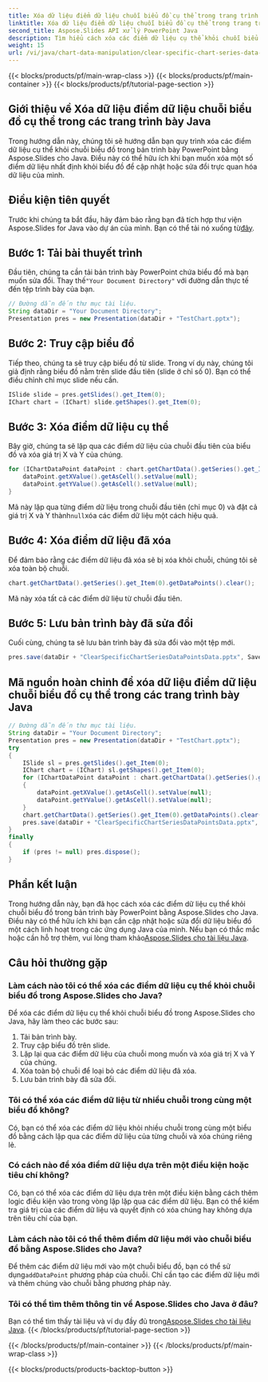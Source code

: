```yaml
---
title: Xóa dữ liệu điểm dữ liệu chuỗi biểu đồ cụ thể trong trang trình bày Java
linktitle: Xóa dữ liệu điểm dữ liệu chuỗi biểu đồ cụ thể trong trang trình bày Java
second_title: Aspose.Slides API xử lý PowerPoint Java
description: Tìm hiểu cách xóa các điểm dữ liệu cụ thể khỏi chuỗi biểu đồ trong Java Slides với Aspose.Slides for Java. Hướng dẫn từng bước với mã nguồn để quản lý trực quan hóa dữ liệu hiệu quả.
weight: 15
url: /vi/java/chart-data-manipulation/clear-specific-chart-series-data-points-java-slides/
---
```


{{< blocks/products/pf/main-wrap-class >}}
{{< blocks/products/pf/main-container >}}
{{< blocks/products/pf/tutorial-page-section >}}


## Giới thiệu về Xóa dữ liệu điểm dữ liệu chuỗi biểu đồ cụ thể trong các trang trình bày Java

Trong hướng dẫn này, chúng tôi sẽ hướng dẫn bạn quy trình xóa các điểm dữ liệu cụ thể khỏi chuỗi biểu đồ trong bản trình bày PowerPoint bằng Aspose.Slides cho Java. Điều này có thể hữu ích khi bạn muốn xóa một số điểm dữ liệu nhất định khỏi biểu đồ để cập nhật hoặc sửa đổi trực quan hóa dữ liệu của mình.

## Điều kiện tiên quyết

 Trước khi chúng ta bắt đầu, hãy đảm bảo rằng bạn đã tích hợp thư viện Aspose.Slides for Java vào dự án của mình. Bạn có thể tải nó xuống từ[đây](https://releases.aspose.com/slides/java/).

## Bước 1: Tải bài thuyết trình

 Đầu tiên, chúng ta cần tải bản trình bày PowerPoint chứa biểu đồ mà bạn muốn sửa đổi. Thay thế`"Your Document Directory"` với đường dẫn thực tế đến tệp trình bày của bạn.

```java
// Đường dẫn đến thư mục tài liệu.
String dataDir = "Your Document Directory";
Presentation pres = new Presentation(dataDir + "TestChart.pptx");
```

## Bước 2: Truy cập biểu đồ

Tiếp theo, chúng ta sẽ truy cập biểu đồ từ slide. Trong ví dụ này, chúng tôi giả định rằng biểu đồ nằm trên slide đầu tiên (slide ở chỉ số 0). Bạn có thể điều chỉnh chỉ mục slide nếu cần.

```java
ISlide slide = pres.getSlides().get_Item(0);
IChart chart = (IChart) slide.getShapes().get_Item(0);
```

## Bước 3: Xóa điểm dữ liệu cụ thể

Bây giờ, chúng ta sẽ lặp qua các điểm dữ liệu của chuỗi đầu tiên của biểu đồ và xóa giá trị X và Y của chúng.

```java
for (IChartDataPoint dataPoint : chart.getChartData().getSeries().get_Item(0).getDataPoints()) {
    dataPoint.getXValue().getAsCell().setValue(null);
    dataPoint.getYValue().getAsCell().setValue(null);
}
```

 Mã này lặp qua từng điểm dữ liệu trong chuỗi đầu tiên (chỉ mục 0) và đặt cả giá trị X và Y thành`null`xóa các điểm dữ liệu một cách hiệu quả.

## Bước 4: Xóa điểm dữ liệu đã xóa

Để đảm bảo rằng các điểm dữ liệu đã xóa sẽ bị xóa khỏi chuỗi, chúng tôi sẽ xóa toàn bộ chuỗi.

```java
chart.getChartData().getSeries().get_Item(0).getDataPoints().clear();
```

Mã này xóa tất cả các điểm dữ liệu từ chuỗi đầu tiên.

## Bước 5: Lưu bản trình bày đã sửa đổi

Cuối cùng, chúng ta sẽ lưu bản trình bày đã sửa đổi vào một tệp mới.

```java
pres.save(dataDir + "ClearSpecificChartSeriesDataPointsData.pptx", SaveFormat.Pptx);
```

## Mã nguồn hoàn chỉnh để xóa dữ liệu điểm dữ liệu chuỗi biểu đồ cụ thể trong các trang trình bày Java

```java
// Đường dẫn đến thư mục tài liệu.
String dataDir = "Your Document Directory";
Presentation pres = new Presentation(dataDir + "TestChart.pptx");
try
{
	ISlide sl = pres.getSlides().get_Item(0);
	IChart chart = (IChart) sl.getShapes().get_Item(0);
	for (IChartDataPoint dataPoint : chart.getChartData().getSeries().get_Item(0).getDataPoints())
	{
		dataPoint.getXValue().getAsCell().setValue(null);
		dataPoint.getYValue().getAsCell().setValue(null);
	}
	chart.getChartData().getSeries().get_Item(0).getDataPoints().clear();
	pres.save(dataDir + "ClearSpecificChartSeriesDataPointsData.pptx", SaveFormat.Pptx);
}
finally
{
	if (pres != null) pres.dispose();
}
```

## Phần kết luận

 Trong hướng dẫn này, bạn đã học cách xóa các điểm dữ liệu cụ thể khỏi chuỗi biểu đồ trong bản trình bày PowerPoint bằng Aspose.Slides cho Java. Điều này có thể hữu ích khi bạn cần cập nhật hoặc sửa đổi dữ liệu biểu đồ một cách linh hoạt trong các ứng dụng Java của mình. Nếu bạn có thắc mắc hoặc cần hỗ trợ thêm, vui lòng tham khảo[Aspose.Slides cho tài liệu Java](https://reference.aspose.com/slides/java/).

## Câu hỏi thường gặp

### Làm cách nào tôi có thể xóa các điểm dữ liệu cụ thể khỏi chuỗi biểu đồ trong Aspose.Slides cho Java?

Để xóa các điểm dữ liệu cụ thể khỏi chuỗi biểu đồ trong Aspose.Slides cho Java, hãy làm theo các bước sau:

1. Tải bản trình bày.
2. Truy cập biểu đồ trên slide.
3. Lặp lại qua các điểm dữ liệu của chuỗi mong muốn và xóa giá trị X và Y của chúng.
4. Xóa toàn bộ chuỗi để loại bỏ các điểm dữ liệu đã xóa.
5. Lưu bản trình bày đã sửa đổi.

### Tôi có thể xóa các điểm dữ liệu từ nhiều chuỗi trong cùng một biểu đồ không?

Có, bạn có thể xóa các điểm dữ liệu khỏi nhiều chuỗi trong cùng một biểu đồ bằng cách lặp qua các điểm dữ liệu của từng chuỗi và xóa chúng riêng lẻ.

### Có cách nào để xóa điểm dữ liệu dựa trên một điều kiện hoặc tiêu chí không?

Có, bạn có thể xóa các điểm dữ liệu dựa trên một điều kiện bằng cách thêm logic điều kiện vào trong vòng lặp lặp qua các điểm dữ liệu. Bạn có thể kiểm tra giá trị của các điểm dữ liệu và quyết định có xóa chúng hay không dựa trên tiêu chí của bạn.

### Làm cách nào tôi có thể thêm điểm dữ liệu mới vào chuỗi biểu đồ bằng Aspose.Slides cho Java?

 Để thêm các điểm dữ liệu mới vào một chuỗi biểu đồ, bạn có thể sử dụng`addDataPoint` phương pháp của chuỗi. Chỉ cần tạo các điểm dữ liệu mới và thêm chúng vào chuỗi bằng phương pháp này.

### Tôi có thể tìm thêm thông tin về Aspose.Slides cho Java ở đâu?

 Bạn có thể tìm thấy tài liệu và ví dụ đầy đủ trong[Aspose.Slides cho tài liệu Java](https://reference.aspose.com/slides/java/).
{{< /blocks/products/pf/tutorial-page-section >}}

{{< /blocks/products/pf/main-container >}}
{{< /blocks/products/pf/main-wrap-class >}}

{{< blocks/products/products-backtop-button >}}
